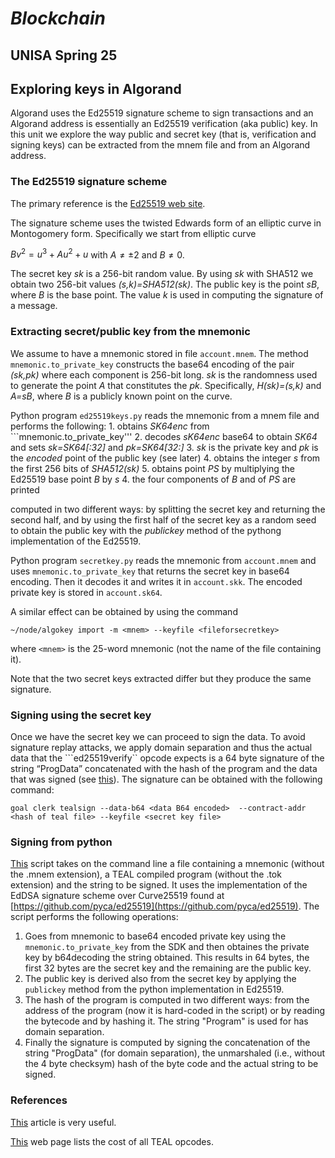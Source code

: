 # *Blockchain*
## UNISA Spring 25 ##

## Exploring keys in Algorand

Algorand uses the Ed25519 signature scheme to sign transactions and an Algorand address is 
essentially an Ed25519 verification (aka public) key.
In this unit we explore the way public and secret key (that is, verification and signing keys) can
be extracted from the mnem file and from an Algorand address.

### The Ed25519 signature scheme
The primary reference is the [Ed25519 web site](https://ed25519.cr.yp.to/).

The signature scheme uses the twisted Edwards form of an elliptic curve in Montogomery form.
Specifically we start from elliptic curve

$Bv^2=u^3+Au^2+u$ with $A\ne\pm 2$ and $B\ne 0.$

The secret key *sk* is a 256-bit random value.
By using *sk* with SHA512 we obtain two 256-bit values *(s,k)=SHA512(sk)*. 
The public key is the point *sB*, where *B* is the base point.
The value *k* is used in computing the signature of a message.


### Extracting secret/public key from the mnemonic
We assume to have a mnemonic stored in file ```account.mnem```.
The method ```mnemonic.to_private_key``` constructs the 
base64 encoding of the pair *(sk,pk)* where each component is 256-bit long.
*sk* is the randomness used to generate the point *A* that constitutes the *pk*.
Specifically, *H(sk)=(s,k)* and *A=sB*, where *B* is a publicly known point on the curve.

Python program ```ed25519keys.py``` reads the mnemonic from a mnem file and performs the following:
    1. obtains *SK64enc* from ```mnemonic.to_private_key''' 
    2. decodes *sK64enc* base64 to obtain *SK64* and sets *sk=SK64[:32]* and *pk=SK64[32:]*
    3. *sk* is the private key and *pk* is the *encoded* point of the public key (see later)
    4. obtains the integer *s* from the first 256 bits of *SHA512(sk)*
    5. obtains point *PS* by multiplying the Ed25519 base point *B* by *s*
    4. the four components of *B* and of *PS* are printed

computed in two different ways: by splitting the secret key and returning the second half, 
and by using the first half of the secret key as a random seed to obtain the public key with
the *publickey* method of the pythong implementation of the Ed25519.

Python program ```secretkey.py``` reads the mnemonic from 
```account.mnem``` and uses ```mnemonic.to_private_key``` that returns
the secret key in base64 encoding.  Then it decodes it and writes it in
```account.skk```. The encoded private key is stored in ```account.sk64```.

A similar effect can be obtained by using the command

```~/node/algokey import -m <mnem> --keyfile <fileforsecretkey>```

where ```<mnem>``` is the 25-word mnemonic (not the name of the file containing it).

Note that the two secret keys extracted differ but they produce the same signature.
<Discussion to be added>


### Signing using the secret key
Once we have the secret key we can proceed to sign the data.
To avoid signature replay attacks, we apply domain separation and thus the actual data that the ```ed25519verify`` opcode expects is 
a 64 byte signature of the string “ProgData” concatenated with the hash of the program and the data that was signed (see [this](https://developer.algorand.org/articles/verify-signatures-and-signed-data-within-algorand-smart-contracts/)). 
The signature can be obtained with the following command:

```goal clerk tealsign --data-b64 <data B64 encoded>  --contract-addr <hash of teal file> --keyfile <secret key file>```

### Signing from python
[This](./signFromMnem.py) script takes on the command line a file containing a mnemonic (without the .mnem extension), a TEAL compiled program (without the .tok extension) and the string to be signed. It uses the implementation of the EdDSA signature scheme over Curve25519 found at [https://github.com/pyca/ed25519](https://github.com/pyca/ed25519).
The script performs the following operations:

1. Goes from mnemonic to base64 encoded private key using the ```mnemonic.to_private_key``` from the SDK and then obtaines the private key by b64decoding the string obtained. This results in 64 bytes, the first 32 bytes are the secret key and the remaining are the public key.
2. The public key is derived also from the secret key by applying the ```publickey``` method from the python implementation in Ed25519.
3. The hash of the program is computed in two different ways: from the address of the program (now it is hard-coded in the script) or by reading the bytecode and by hashing it. The string "Program" is used for has domain separation.
4. Finally the signature is computed by signing the concatenation of the string "ProgData" (for domain separation), the unmarshaled (i.e., without the 4 byte checksym) hash of the byte code and the actual string to be signed.

### References
[This](https://developer.algorand.org/articles/verify-signatures-and-signed-data-within-algorand-smart-contracts/) article is very useful.

[This](https://developer.algorand.org/docs/get-details/dapps/avm/teal/opcodes/v10/) web page lists the cost of all TEAL opcodes.
